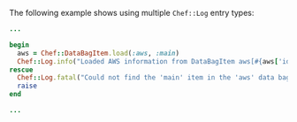 The following example shows using multiple `Chef::Log` entry types:

```ruby
...

begin
  aws = Chef::DataBagItem.load(:aws, :main)
  Chef::Log.info("Loaded AWS information from DataBagItem aws[#{aws['id']}]")
rescue
  Chef::Log.fatal("Could not find the 'main' item in the 'aws' data bag")
  raise
end

...
```

